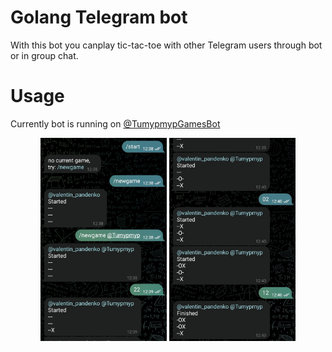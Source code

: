 
# Golang Telegram bot

With this bot you canplay tic-tac-toe with other Telegram users through bot or in group chat.


# Usage
Currently bot is running on [@TumypmypGamesBot][bot]
<p align="middle">
  <img src=files/usage1.jpg width="40%" />
  <img src=files/usage2.jpg width="40%" /> 
</p>




[bot]: https://t.me/TumypmypGamesBot
<!-- 
To start a server with docker on your machine run 
```
docker compose up
``` -->